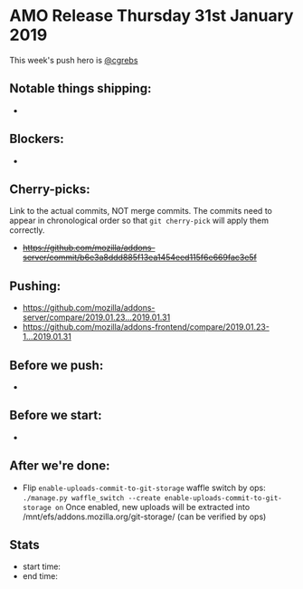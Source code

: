 # AMO Release Thursday 31st January 2019

This week's push hero is [@cgrebs](https://github.com/EnTeQuAk)

## Notable things shipping:

*

## Blockers:

*

## Cherry-picks:

Link to the actual commits, NOT merge commits. The commits need to appear
in chronological order so that `git cherry-pick` will apply them correctly.

* ~~https://github.com/mozilla/addons-server/commit/b6e3a8ddd885f13ea1454eed115f6e669fac3e5f~~

## Pushing:

* https://github.com/mozilla/addons-server/compare/2019.01.23...2019.01.31
* https://github.com/mozilla/addons-frontend/compare/2019.01.23-1...2019.01.31


## Before we push:

*

## Before we start:

*

## After we're done:

* Flip `enable-uploads-commit-to-git-storage` waffle switch
  by ops: `./manage.py waffle_switch --create enable-uploads-commit-to-git-storage on`
  Once enabled, new uploads will be extracted into /mnt/efs/addons.mozilla.org/git-storage/ (can be verified by ops)

## Stats

* start time:
* end time:
